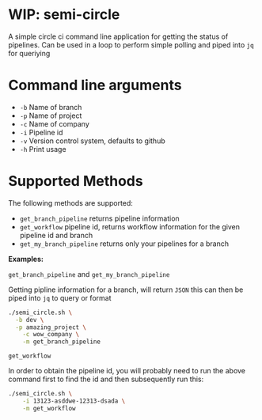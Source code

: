 # WIP: semi-circle

A simple circle ci command line application for getting the status of pipelines. Can be used in a loop to perform simple polling and piped into `jq` for queriying

# Command line arguments

- `-b` Name of branch
- `-p` Name of project
- `-c` Name of company
- `-i` Pipeline id
- `-v` Version control system, defaults to github
- `-h` Print usage

# Supported Methods
The following methods are supported:
- `get_branch_pipeline` returns pipeline information
- `get_workflow` pipeline id, returns workflow information for the given pipeline id and branch
- `get_my_branch_pipeline` returns only your pipelines for a branch

__Examples:__

`get_branch_pipeline` and `get_my_branch_pipeline`

Getting pipline information for a branch, will return `JSON` this can then be piped into `jq` to query or format

```sh
./semi_circle.sh \
  -b dev \
  -p amazing_project \
	-c wow_company \
	-m get_branch_pipeline
```

`get_workflow`

In order to obtain the pipeline id, you will probably need to run the above command first to find the id and then subsequently run this:

```sh
./semi_circle.sh \
	-i 13123-asddwe-12313-dsada \
	-m get_workflow
```

